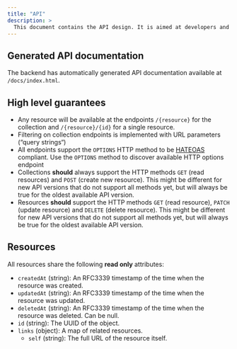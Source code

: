 ```yaml
---
title: "API"
description: >
  This document contains the API design. It is aimed at developers and to support administrators in debugging issues.
---
```


## Generated API documentation

The backend has automatically generated API documentation available at `/docs/index.html`.

## High level guarantees

- Any resource will be available at the endpoints `/{resource}` for the collection and `/{resource}/{id}` for a single resource.
- Filtering on collection endpoints is implemented with URL parameters (“query strings“)
- All endpoints support the `OPTIONS` HTTP method to be [HATEOAS](https://en.wikipedia.org/wiki/HATEOAS) compliant. Use the `OPTIONS` method to discover available HTTP options endpoint
- Collections **should** always support the HTTP methods `GET` (read resources) and `POST` (create new resource). This might be different for new API versions that do not support all methods yet, but will always be true for the oldest available API version.
- Resources **should** support the HTTP methods `GET` (read resource), `PATCH` (update resource) and `DELETE` (delete resource). This might be different for new API versions that do not support all methods yet, but will always be true for the oldest available API version.

## Resources

All resources share the following **read only** attributes:

- `createdAt` (string): An RFC3339 timestamp of the time when the resource was created.
- `updatedAt` (string): An RFC3339 timestamp of the time when the resource was updated.
- `deletedAt` (string): An RFC3339 timestamp of the time when the resource was deleted. Can be null.
- `id` (string): The UUID of the object.
- `links` (object): A map of related resources.
  - `self` (string): The full URL of the resource itself.
